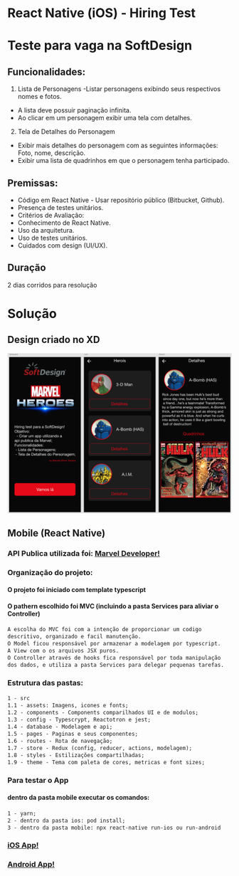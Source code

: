 # React Native (iOS) - Hiring Test 
# Teste para vaga na SoftDesign

## Funcionalidades:
1) Lista de Personagens
-Listar personagens exibindo seus respectivos nomes e fotos.
- A lista deve possuir paginação infinita.
- Ao clicar em um personagem exibir uma tela com detalhes.

2) Tela de Detalhes do Personagem
- Exibir mais detalhes do personagem com as seguintes informações: Foto, nome, descrição.
- Exibir uma lista de quadrinhos em que o personagem tenha participado.

## Premissas:
- Código em React Native - Usar repositório público (Bitbucket, Github).
- Presença de testes unitários.
- Critérios de Avaliação:
- Conhecimento de React Native.
- Uso da arquitetura.
- Uso de testes unitários.
- Cuidados com design (UI/UX).

## Duração

2 dias corridos para resolução


# Solução

## Design criado no XD

![alt text](https://github.com/marcelochb/softDesign-hiring-test/blob/master/design/design.png)


## Mobile (React Native)

### API Publica utilizada foi: [Marvel Developer!](https://developer.marvel.com/)

### Organização do projeto:
  #### O projeto foi iniciado com template typescript
  #### O pathern escolhido foi MVC (incluindo a pasta Services para aliviar o Controller)
    A escolha do MVC foi com a intenção de proporcionar um codigo descritivo, organizado e facil manutenção. 
    O Model ficou responsável por armazenar a modelagem por typescript. 
    A View com o os arquivos JSX puros.
    O Controller através de hooks fica responsável por toda manipulação dos dados, e utiliza a pasta Services para delegar pequenas tarefas.
  
### Estrutura das pastas:
    1 - src  
    1.1 - assets: Imagens, icones e fonts;
    1.2 - components - Components comparilhados UI e de modulos;
    1.3 - config - Typescrypt, Reactotron e jest;
    1.4 - database - Modelagem e api;
    1.5 - pages - Paginas e seus componentes;
    1.6 - routes - Rota de navegação;
    1.7 - store - Redux (config, reducer, actions, modelagem);
    1.8 - styles - Estilizações compartilhadas;
    1.9 - theme - Tema com paleta de cores, metricas e font sizes;
    
 
 ### Para testar o App
  #### dentro da pasta mobile executar os comandos:
    1 - yarn;
    2 - dentro da pasta ios: pod install;
    3 - dentro da pasta mobile: npx react-native run-ios ou run-android
  

### [iOS App!](https://i.diawi.com/Hocf5K) 

### [Android App!](https://i.diawi.com/E87MSK)
